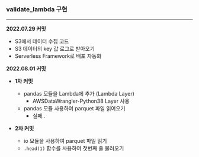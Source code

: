 ### validate_lambda 구현
-----
**2022.07.29 커밋**
- S3에서 데이터 수집 코드
- S3 데이터의 key 값 로그로 받아오기
- Serverless Framework로 배포 자동화

**2022.08.01 커밋**
- **1차 커밋**
    - pandas 모듈을 Lambda에 추가 (Lambda Layer)
        - AWSDataWrangler-Python38 Layer 사용
    - pandas 모듈 사용하여 parquet 파일 읽어오기
        - 실패..

- **2차 커밋**
    - io 모듈을 사용하여 parquet 파일 읽기
    - `.head(1)` 함수를 사용하여 첫번째 줄 불러오기